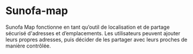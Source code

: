 # Sunofa-map
Sunofa Map fonctionne en tant qu’outil de localisation et de partage sécurisé d'adresses et d’emplacements. Les utilisateurs peuvent ajouter leurs propres adresses, puis décider de les partager avec leurs proches de manière contrôlée. 
